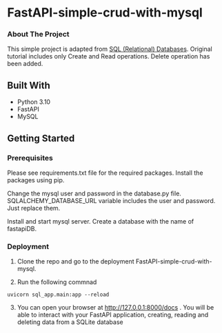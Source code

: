 # FastAPI-simple-crud-with-mysql

### About The Project
This simple project is adapted from [SQL (Relational) Databases](https://fastapi.tiangolo.com/tutorial/sql-databases/). Original tutorial includes only Create and Read operations. Delete operation has been added.

## Built With

* Python 3.10
* FastAPI
* MySQL

## Getting Started

### Prerequisites

Please see requirements.txt file for the required packages. Install the packages using pip.

Change the mysql user and password in the database.py file. SQLALCHEMY_DATABASE_URL variable includes the user and password. Just replace them.

Install and start mysql server. Create a database with the name of fastapiDB. 

### Deployment

1. Clone the repo and go to the deployment FastAPI-simple-crud-with-mysql.

2. Run the following commnad
```
uvicorn sql_app.main:app --reload
```

3. You can open your browser at http://127.0.0.1:8000/docs .
You will be able to interact with your FastAPI application, creating, reading and deleting data from a SQLite database
